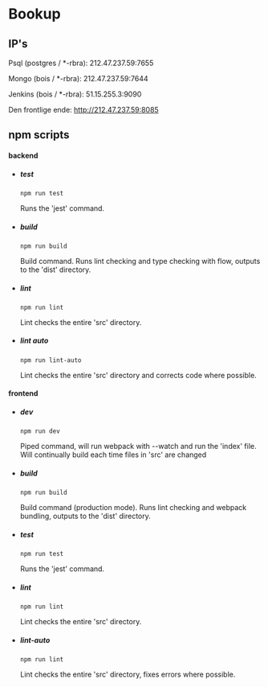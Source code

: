 # Bookup

## IP's

Psql (postgres / *-rbra):
212.47.237.59:7655

Mongo (bois / *-rbra):
212.47.237.59:7644

Jenkins (bois / *-rbra):
51.15.255.3:9090

Den frontlige ende:
http://212.47.237.59:8085

## npm scripts

#### backend

- ##### test

    ```npm run test```

    Runs the 'jest' command.
    
- ##### build

    ```npm run build```
    
    Build command. Runs lint checking and type checking with flow, outputs to the 'dist' directory.
    
- ##### lint

    ```npm run lint```
    
    Lint checks the entire 'src' directory.
    
- ##### lint auto

    ```npm run lint-auto```
    
    Lint checks the entire 'src' directory and corrects code where possible.
    
#### frontend

- ##### dev

    ```npm run dev```
    
    Piped command, will run webpack with --watch and run the 'index' file. Will continually build each time files in 'src' are changed
    
    
- ##### build

    ```npm run build```
    
    Build command (production mode). Runs lint checking and webpack bundling, outputs to the 'dist' directory.
    
    
- ##### test

    ```npm run test```
    
    Runs the 'jest' command.
    
    
- ##### lint

    ```npm run lint```
    
    Lint checks the entire 'src' directory.


- ##### lint-auto

    ```npm run lint```
    
    Lint checks the entire 'src' directory, fixes errors where possible.
